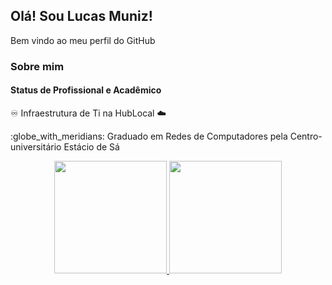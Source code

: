 ## Olá! Sou Lucas Muniz!

Bem vindo ao meu perfil do GitHub

### Sobre mim

#### Status de Profissional e Acadêmico

:infinity: Infraestrutura de Ti na HubLocal :cloud:

:globe\_with\_meridians: Graduado em Redes de Computadores pela Centro-universitário Estácio de Sá

<div align="center">
  <a href="https://github.com/ninomunich">
  <img height="180em" src="https://github-readme-stats-git-masterrstaa-rickstaa.vercel.app/api?username=ninomunich&show_icons=true&theme=gotham&include_all_commits=true&count_private=true"/>
  <img height="180em" src="https://github-readme-stats-git-masterrstaa-rickstaa.vercel.app/api/top-langs/?username=ninomunich&layout=compact&langs_count=7&theme=gotham"/>
</div>
